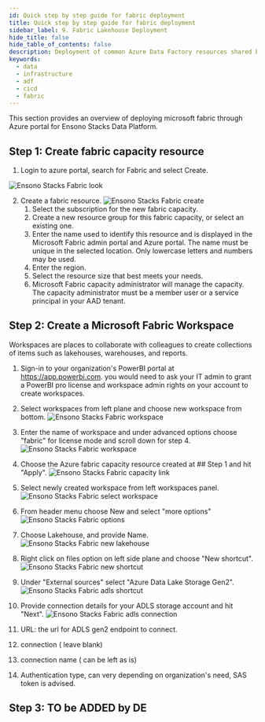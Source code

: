 ```yaml
---
id: Quick step by step guide for fabric deployment
title: Quick step by step guide for fabric deployment
sidebar_label: 9. Fabric Lakehouse Deployment
hide_title: false
hide_table_of_contents: false
description: Deployment of common Azure Data Factory resources shared by data pipelines
keywords:
  - data
  - infrastructure
  - adf
  - cicd
  - fabric
---
```


This section provides an overview of deploying microsoft fabric through Azure portal for Ensono Stacks Data Platform.


## Step 1: Create fabric capacity resource

1. Login to azure portal, search for Fabric and select Create.

![Ensono Stacks Fabric look](../images/fabric_lookup.png)

2. Create a fabric resource.
![Ensono Stacks Fabric create](../images/fabric_create.png)
   1. Select the subscription for the new fabric capacity.
   2. Create a new resource group for this fabric capacity, or select an existing one.
   3. Enter the name used to identify this resource and is displayed in the Microsoft Fabric admin portal and Azure portal. The name must be unique in the selected location. Only lowercase letters and numbers may be used.
   4. Enter the region.
   5. Select the resource size that best meets your needs.
   6. Microsoft Fabric capacity administrator will manage the capacity. The capacity administrator must be a member user or a service principal in your AAD tenant.

## Step 2: Create a Microsoft Fabric Workspace

Workspaces are places to collaborate with colleagues to create collections of items such as lakehouses, warehouses, and reports.

1. Sign-in to your organization's PowerBI portal at https://app.powerbi.com. you would need to ask your IT admin to grant a PowerBI pro license and workspace admin rights on your account to create workspaces.

2. Select workspaces from left plane and choose new workspace from bottom.
![Ensono Stacks Fabric workspace](../images/fabric_workspaces_powerbi.png)

3. Enter the name of workspace and under advanced options choose "fabric" for license mode and scroll down for step 4.
![Ensono Stacks Fabric workspace](../images/fabric_choose_fabric.png)

4. Choose the Azure fabric capacity resource created at ## Step 1 and hit "Apply".
![Ensono Stacks Fabric capacity link](../images/fabric_capacity_link.png)

5. Select newly created workspace from left workspaces panel.
![Ensono Stacks Fabric select workspace](../images/fabric_select_workspace.png)

6. From header menu choose New and select "more options"
![Ensono Stacks Fabric options](../images/fabric_more_options.png)

7. Choose Lakehouse, and provide Name.
![Ensono Stacks Fabric new lakehouse](../images/fabric_new_lakehouse.png)

8. Right click on files option on left side plane and choose "New shortcut".
![Ensono Stacks Fabric new shortcut](../images/fabric_create_shortcut.png)

9. Under "External sources" select "Azure Data Lake Storage Gen2".
![Ensono Stacks Fabric adls shortcut](../images/fabric_dfs_shortcut.png)

10. Provide connection details for your ADLS storage account and hit "Next".
![Ensono Stacks Fabric adls connection](../images/fabric_dfs_connection.png)
  1. URL: the url for ADLS gen2 endpoint to connect.
  2. connection ( leave blank)
  3. connection name ( can be left as is)
  4. Authentication type, can very depending on organization's need, SAS token is advised.

## Step 3: TO be ADDED by DE
